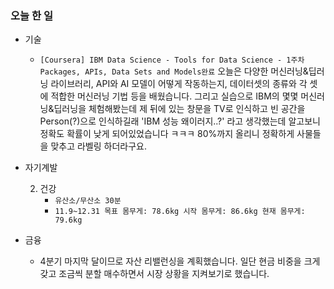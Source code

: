 ### 오늘 한 일

- 기술
  
  - `[Coursera] IBM Data Science - Tools for Data Science - 1주차 Packages, APIs, Data Sets and Models완료`
    오늘은 다양한 머신러닝&딥러닝 라이브러리, API와 AI 모델이 어떻게 작동하는지, 데이터셋의 종류와 각 셋에 적합한 머신러닝 기법 등을 배웠습니다. 
    그리고 실습으로 IBM의 몇몇 머신러닝&딥러닝을 체험해봤는데 제 뒤에 있는 창문을 TV로 인식하고 빈 공간을 Person(?)으로 인식하길래 'IBM 성능 왜이러지..?' 라고 생각했는데 알고보니 정확도 확률이 낮게 되어있었습니다 ㅋㅋㅋ
    80%까지 올리니 정확하게 사물들을 맞추고 라벨링 하더라구요. 
- 자기계발

  2. 건강
     - `유산소/무산소 30분`
     - `11.9~12.31 목표 몸무게: 78.6kg
       시작 몸무게: 86.6kg
       현재 몸무게: 79.6kg`
- 금융
  - 4분기 마지막 달이므로 자산 리밸런싱을 계획했습니다. 일단 현금 비중을 크게 갖고 조금씩 분할 매수하면서 시장 상황을 지켜보기로 했습니다.


